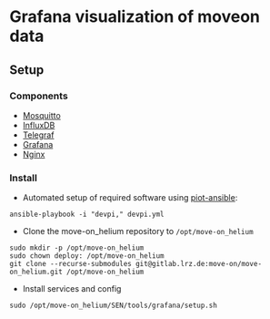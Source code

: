 # Grafana visualization of moveon data

## Setup

### Components
- [Mosquitto](https://github.com/eclipse/mosquitto)
- [InfluxDB](https://github.com/influxdata/influxdb)
- [Telegraf](https://github.com/influxdata/telegraf)
- [Grafana](https://github.com/grafana/grafana)
- [Nginx](https://github.com/nginx/nginx)

### Install
- Automated setup of required software using [piot-ansible](https://github.com/Flowm/piot-ansible):
```
ansible-playbook -i "devpi," devpi.yml
```

- Clone the move-on_helium repository to `/opt/move-on_helium`
```
sudo mkdir -p /opt/move-on_helium
sudo chown deploy: /opt/move-on_helium
git clone --recurse-submodules git@gitlab.lrz.de:move-on/move-on_helium.git /opt/move-on_helium
```

- Install services and config
```
sudo /opt/move-on_helium/SEN/tools/grafana/setup.sh
```
